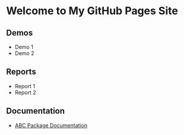 # Welcome to My GitHub Pages Site

## Demos

- Demo 1
- Demo 2

## Reports

- Report 1
- Report 2

## Documentation

- [ABC Package Documentation](./docs/abc.md)
